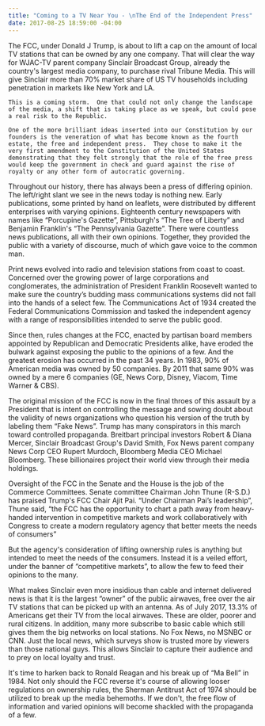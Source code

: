 ```yaml
---
title: "Coming to a TV Near You - \nThe End of the Independent Press"
date: 2017-08-25 18:59:00 -04:00
---
```


The FCC, under Donald J Trump, is about to lift a cap on the amount of local TV stations that can be owned by any one company.  That will clear the way for WJAC-TV parent company Sinclair Broadcast Group, already the country's largest media company, to purchase rival Tribune Media.  This will give Sinclair more than 70% market share of US TV households including penetration in markets like New York and LA.

    This is a coming storm.  One that could not only change the landscape of the media, a shift that is taking place as we speak, but could pose a real risk to the Republic.

    One of the more brilliant ideas inserted into our Constitution by our founders is the veneration of what has become known as the fourth estate, the free and independent press.  They chose to make it the very first amendment to the Constitution of the United States demonstrating that they felt strongly that the role of the free press would keep the government in check and guard against the rise of royalty or any other form of autocratic governing.

Throughout our history, there has always been a press of differing opinion.  The left/right slant we see in the news today is nothing new.  Early publications, some printed by hand on leaflets, were distributed by different enterprises with varying opinions.  Eighteenth century newspapers with names like “Porcupine's Gazette”, Pittsburgh's “The Tree of Liberty” and Benjamin Franklin's “The Pennsylvania Gazette”.  There were countless news publications, all with their own opinions.  Together, they provided the public with a variety of discourse, much of which gave voice to the common man.

Print news evolved into radio and television stations from coast to coast.  Concerned over the growing power of large corporations and conglomerates, the administration of President Franklin Roosevelt wanted to make sure the country’s budding mass communications systems did not fall into the hands of a select few.   The Communications Act of 1934 created the Federal Communications Commission and tasked the independent agency with a range of responsibilities intended to serve the public good.

Since then, rules changes at the FCC, enacted by partisan board members appointed by Republican and Democratic Presidents alike, have eroded the bulwark against exposing the public to the opinions of a few.  And the greatest erosion has occurred in the past 34 years.  In 1983, 90% of American media was owned by 50 companies.  By 2011 that same 90% was owned by a mere 6 companies (GE, News Corp, Disney, Viacom, Time Warner & CBS).


The original mission of the FCC is now in the final throes of this assault by a President that is intent on controlling the message and sowing doubt about the validity of news organizations who question his version of the truth by labeling them “Fake News”.  Trump has many conspirators in this march toward controlled propaganda.  Breitbart principal investors Robert & Diana Mercer, Sinclair Broadcast Group's David Smith, Fox News parent company News Corp CEO Rupert Murdoch, Bloomberg Media CEO Michael Bloomberg.  These billionaires project their world view through their media holdings.

Oversight of the FCC in the Senate and the House is the job of the Commerce Committees. Senate committee Chairman John Thune (R-S.D.) has praised Trump's FCC Chair Ajit Pai.  “Under Chairman Pai’s leadership”, Thune said, “the FCC has the opportunity to chart a path away from heavy-handed intervention in competitive markets and work collaboratively with Congress to create a modern regulatory agency that better meets the needs of consumers”

But the agency's consideration of lifting ownership rules is anything but intended to meet the needs of the consumers.  Instead it is a veiled effort, under the banner of “competitive markets”, to allow the few to feed their opinions to the many. 

What makes Sinclair even more insidious than cable and internet delivered news is that it is the largest “owner” of the public airwaves, free over the air TV stations that can be picked up with an antenna.  As of July 2017, 13.3% of Americans get their TV from the local airwaves. These are older, poorer and rural citizens.  In addition, many more subscribe to basic cable which still gives them the big networks on local stations.  No Fox News, no MSNBC or CNN.  Just the local news, which surveys show is trusted more by viewers than those national guys.  This allows Sinclair to capture their audience and to prey on local loyalty and trust.

It's time to harken back to Ronald Reagan and his break up of “Ma Bell” in 1984.  Not only should the FCC reverse it's course of allowing looser regulations on ownership rules, the Sherman Antitrust Act of 1974 should be utilized to break up the media behemoths.  If we don't, the free flow of information and varied opinions will become shackled with the propaganda of a few.
